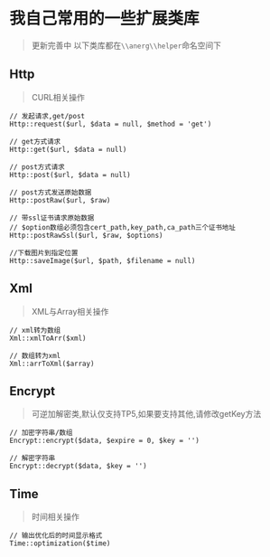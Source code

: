 # 我自己常用的一些扩展类库

> 更新完善中
> 以下类库都在`\\anerg\\helper`命名空间下

## Http
> CURL相关操作

```
// 发起请求,get/post
Http::request($url, $data = null, $method = 'get')

// get方式请求
Http::get($url, $data = null)

// post方式请求
Http::post($url, $data = null)

// post方式发送原始数据
Http::postRaw($url, $raw)

// 带ssl证书请求原始数据
// $option数组必须包含cert_path,key_path,ca_path三个证书地址
Http::postRawSsl($url, $raw, $options)

//下载图片到指定位置
Http::saveImage($url, $path, $filename = null)

```

## Xml
> XML与Array相关操作

```
// xml转为数组
Xml::xmlToArr($xml)

// 数组转为xml
Xml::arrToXml($array)

```

## Encrypt
> 可逆加解密类,默认仅支持TP5,如果要支持其他,请修改getKey方法

```
// 加密字符串/数组
Encrypt::encrypt($data, $expire = 0, $key = '')

// 解密字符串
Encrypt::decrypt($data, $key = '')

```

## Time
> 时间相关操作

```
// 输出优化后的时间显示格式
Time::optimization($time)

```
